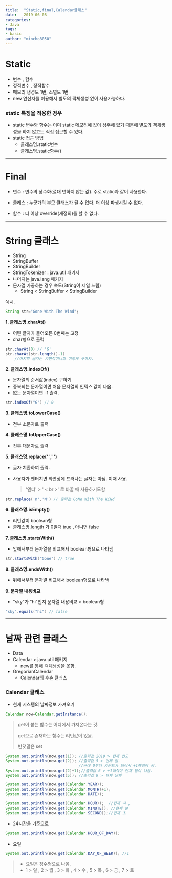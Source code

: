 ```yaml
---
title:  "Static,final,Calendar클래스"
date:   2019-06-08
categories: 
- Java
tags: 
- basic
author: "mincho8050"
---
```


# Static

- 변수 , 함수
- 정적변수 , 정적함수
- 메모리 생성도 1번, 소멸도 1번
- new 연산자를 이용해서 별도의 객체생성 없이 사용가능하다.





### static 특징을 적용한 경우

- static 변수와 함수는 이미 static 메모리에 값이 상주해 있기 때문에 별도의 객체생성을 하지 않고도 직접 접근할 수 있다.
- static 접근 방법
  - 클래스명.static변수
  - 클래스명.static함수()





------





# Final

- 변수 : 변수의 상수화(절대 변하지 않는 값). 주로 static과 같이 사용한다.

- 클래스 : 누군가의 부모 클래스가 될 수 없다. 더 이상 파생시킬 수 없다.
- 함수 : 더 이상 override(재정의)를 할 수 없다.







------



# String 클래스

- String
- StringBuffer
- StringBuilder
- StringTokenizer : java.util 패키지
- 나머지는 java.lang 패키지
- 문자열 가공하는 경우 속도(String이 제일 느림)
  - String < StringBuffer < StringBuilder



예시.

```java
String str="Gone With The Wind";
```



**1. 클래스명.charAt()**

- 어떤 글자가 들어오든 0번째는 고정
- char형으로 출력

```java
str.charAt(0) // 'G'
str.charAt(str.length()-1) 
    //마지막 글자는 가변적이니까 이렇게 구하자.
```



**2. 클래스명.indexOf()**

- 문자열의 순서값(index) 구하기
- 중복되는 문자열이면 처음 문자열의 인덱스 값이 나옴.
- 없는 문자열이면 -1 출력.

```java
str.indexOf("G") // 0
```



**3. 클래스명.toLowerCase()**

- 전부 소문자로 출력



**4. 클래스명.toUpperCase()**

- 전부 대문자로 출력



**5. 클래스명.replace(' ',' ')**

- 글자 치환하여 출력.
- 사용자가 엔터치면 화면상에 드러나는 글자는 아님. 이때 사용.

	> '엔터' > ' < br >' 로 바꿀 때 사용하기도함

```java
str.replace('n','N') // 출력값 GoNe With The WiNd
```



**6. 클래스명.isEmpty()**

- 리턴값이 boolean형
- 클래스명.length 가 0일때 true , 아니면 false



**7. 클래스명.startsWith()**

- 앞에서부터 문자열을 비교해서 boolean형으로 나타냄

```java
str.startsWith("Gone") // true
```

**8. 클래스명.endsWith()**

- 뒤에서부터 문자열 비교해서 boolean형으로 나타냄



**9. 문자열 내용비교**

- "sky"가 "hi"인지 문자열 내용비교 > boolean형

```java
"sky".equals("hi") // false
```





------





# 날짜 관련 클래스

- Data
- Calendar  >  java.util 패키지
  - new를 통해 객체생성을 못함.
- GregorianCalendar
  - Calendar의 후손 클래스





### Calendar 클래스



- 현재 시스템의 날짜정보 가져오기

```java
Calendar now=Calendar.getInstance();
```

> get이 붙는 함수는 어디에서 가져온다는 것.
>
> get으로 존재하는 함수는 리턴값이 있음.
>
> 반댓말은 set

```java
System.out.println(now.get(1)); //출력값 2019 > 현재 연도
System.out.println(now.get(2)); //출력값 5 > 현재 달.
                                //근데 0부터 카운트가 되어서 +1해줘야 됨.
System.out.println(now.get(2)+1);//출력값 6 > +1해줘야 현재 달이 나옴.
System.out.println(now.get(5)); //출력값 9 > 현재 날짜
```

```java
System.out.println(now.get(Calendar.YEAR));
System.out.println(now.get(Calendar.MONTH)+1);
System.out.println(now.get(Calendar.DATE));

System.out.println(now.get(Calendar.HOUR));  //현재 시 , 
System.out.println(now.get(Calendar.MINUTE)); //현재 분 
System.out.println(now.get(Calendar.SECOND));//현재 초
```



- 24시간을 기준으로

```java
System.out.println(now.get(Calendar.HOUR_OF_DAY)); 
```

- 요일

```java
System.out.println(now.get(Calendar.DAY_OF_WEEK)); //1
```

> - 요일은 정수형으로 나옴.
> - 1 > 일 , 2 > 월 , 3 > 화 , 4 > 수 , 5 > 목 , 6 > 금 , 7 > 토



